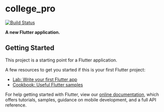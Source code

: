 # college_pro

[![Build Status](https://travis-ci.com/thisHermit/fantastic-broccoli.svg?branch=master)](https://travis-ci.com/thisHermit/fantastic-broccoli)


**A new Flutter application.**

## Getting Started

This project is a starting point for a Flutter application.

A few resources to get you started if this is your first Flutter project:

- [Lab: Write your first Flutter app](https://flutter.dev/docs/get-started/codelab)
- [Cookbook: Useful Flutter samples](https://flutter.dev/docs/cookbook)

For help getting started with Flutter, view our
[online documentation](https://flutter.dev/docs), which offers tutorials,
samples, guidance on mobile development, and a full API reference.
